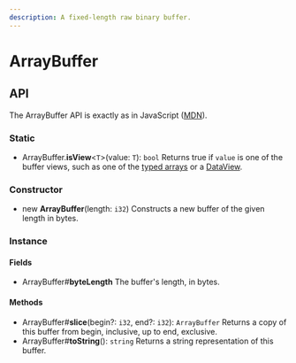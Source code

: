 ```yaml
---
description: A fixed-length raw binary buffer.
---
```


# ArrayBuffer

## API

The ArrayBuffer API is exactly as in JavaScript \([MDN](https://developer.mozilla.org/en-US/docs/Web/JavaScript/Reference/Global_Objects/ArrayBuffer)\).

### Static

* ArrayBuffer.**isView**&lt;`T`&gt;\(value: `T`\): `bool` Returns true if `value` is one of the buffer views, such as one of the [typed arrays](typedarray.md) or a [DataView](dataview.md).

### Constructor

* new **ArrayBuffer**\(length: `i32`\) Constructs a new buffer of the given length in bytes.

### Instance

#### Fields

* ArrayBuffer\#**byteLength** The buffer's length, in bytes.

#### Methods

* ArrayBuffer\#**slice**\(begin?: `i32`, end?: `i32`\): `ArrayBuffer` Returns a copy of this buffer from begin, inclusive, up to end, exclusive.
* ArrayBuffer\#**toString**\(\):  `string` Returns a string representation of this buffer.

